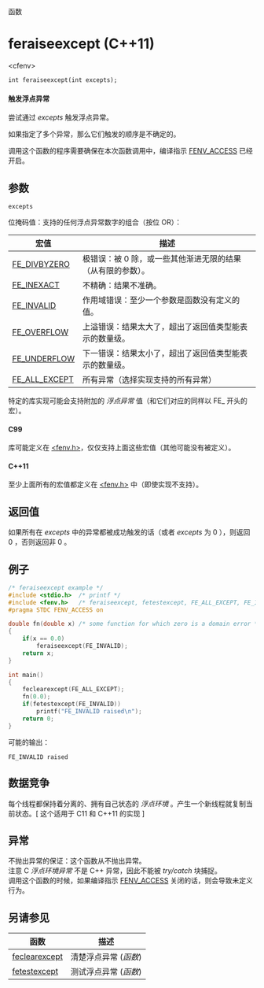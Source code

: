 函数

# feraiseexcept (C++11)

\<cfenv\>

`int feraiseexcept(int excepts);`

#### 触发浮点异常

尝试通过 _excepts_ 触发浮点异常。

如果指定了多个异常，那么它们触发的顺序是不确定的。

调用这个函数的程序需要确保在本次函数调用中，编译指示 [FENV_ACCESS](FENV_ACCESS.md) 已经开启。


## 参数

`excepts`

位掩码值：支持的任何浮点异常数字的组合（按位 OR）：

宏值                              | 描述
--------------------------------- | --------------------------------------------------------------
[FE_DIVBYZERO](FE_DIVBYZERO.md)   | 极错误：被 0 除，或一些其他渐进无限的结果（从有限的参数）。
[FE_INEXACT](FE_INEXACT.md)       | 不精确：结果不准确。
[FE_INVALID](FE_INVALID.md)       | 作用域错误：至少一个参数是函数没有定义的值。
[FE_OVERFLOW](FE_OVERFLOW.md)     | 上溢错误：结果太大了，超出了返回值类型能表示的数量级。
[FE_UNDERFLOW](FE_UNDERFLOW.md)   | 下一错误：结果太小了，超出了返回值类型能表示的数量级。
[FE_ALL_EXCEPT](FE_ALL_EXCEPT.md) | 所有异常（选择实现支持的所有异常）

特定的库实现可能会支持附加的 _浮点异常_ 值（和它们对应的同样以 FE_ 开头的宏）。

#### C99

库可能定义在 [\<fenv.h\>](README.md)，仅仅支持上面这些宏值（其他可能没有被定义）。

#### C++11

至少上面所有的宏值都定义在 [\<fenv.h\>](README.md) 中（即使实现不支持）。


## 返回值

如果所有在 _excepts_ 中的异常都被成功触发的话（或者 _excepts_ 为 0 ），则返回 0 ，否则返回非 0 。


## 例子

```cpp
/* feraiseexcept example */
#include <stdio.h>	/* printf */
#include <fenv.h>	/* feraiseexcept, fetestexcept, FE_ALL_EXCEPT, FE_INVALID */
#pragma STDC FENV_ACCESS on

double fn(double x)	/* some function for which zero is a domain error */
{
	if(x == 0.0)
		feraiseexcept(FE_INVALID);
	return x;
}

int main()
{
	feclearexcept(FE_ALL_EXCEPT);
	fn(0.0);
	if(fetestexcept(FE_INVALID))
		printf("FE_INVALID raised\n");
	return 0;
}
```

可能的输出：  
```
FE_INVALID raised
```


## 数据竞争

每个线程都保持着分离的、拥有自己状态的 _浮点环境_ 。产生一个新线程就复制当前状态。[ 这个适用于 C11 和 C++11 的实现 ]


## 异常

不抛出异常的保证：这个函数从不抛出异常。  
注意 C _浮点环境异常_ 不是 C++ 异常，因此不能被 _try/catch_ 块捕捉。  
调用这个函数的时候，如果编译指示 [FENV_ACCESS](FENV_ACCESS.md) 关闭的话，则会导致未定义行为。


## 另请参见

函数                              | 描述
--------------------------------- | ---------------------
[feclearexcept](feclearexcept.md) | 清楚浮点异常 (_函数_)
[fetestexcept](fetestexcept.md)   | 测试浮点异常 (_函数_)
